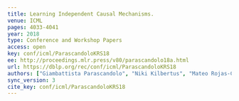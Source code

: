 ```yaml
---
title: Learning Independent Causal Mechanisms.
venue: ICML
pages: 4033-4041
year: 2018
type: Conference and Workshop Papers
access: open
key: conf/icml/ParascandoloKRS18
ee: http://proceedings.mlr.press/v80/parascandolo18a.html
url: https://dblp.org/rec/conf/icml/ParascandoloKRS18
authors: ["Giambattista Parascandolo", "Niki Kilbertus", "Mateo Rojas-Carulla", "Bernhard Sch\u00f6lkopf"]
sync_version: 3
cite_key: conf/icml/ParascandoloKRS18
---
```

